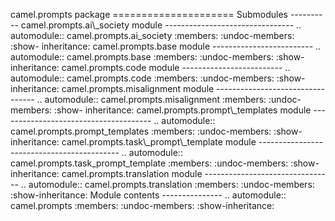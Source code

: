 camel.prompts package ===================== Submodules \----------
camel.prompts.ai\\_society module \-------------------------------- ..
automodule:: camel.prompts.ai_society :members: :undoc-members: :show-
inheritance: camel.prompts.base module \------------------------- ..
automodule:: camel.prompts.base :members: :undoc-members: :show-inheritance:
camel.prompts.code module \------------------------- .. automodule::
camel.prompts.code :members: :undoc-members: :show-inheritance:
camel.prompts.misalignment module \--------------------------------- ..
automodule:: camel.prompts.misalignment :members: :undoc-members: :show-
inheritance: camel.prompts.prompt\\_templates module
\-------------------------------------- .. automodule::
camel.prompts.prompt_templates :members: :undoc-members: :show-inheritance:
camel.prompts.task\\_prompt\\_template module
\------------------------------------------- .. automodule::
camel.prompts.task_prompt_template :members: :undoc-members: :show-
inheritance: camel.prompts.translation module
\-------------------------------- .. automodule:: camel.prompts.translation
:members: :undoc-members: :show-inheritance: Module contents \---------------
.. automodule:: camel.prompts :members: :undoc-members: :show-inheritance:

